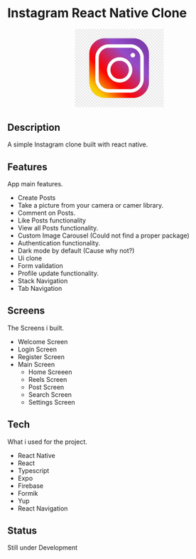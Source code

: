 
# Instagram React Native Clone
<div align="center" >
<img src="./README_Images/icon.png" width=200  />
</div>

## Description
A simple Instagram clone built with react native.  

## Features
 App main features.
- Create Posts 
- Take a picture from your camera  or camer library.
- Comment on Posts.
- Like Posts functionality
- View all Posts functionality.
- Custom Image Carousel (Could not find a proper package)
- Authentication functionality.
- Dark mode by default (Cause why not?)
- Ui clone
- Form validation
- Profile update functionality.
- Stack Navigation
- Tab Navigation

## Screens
 The Screens i built.
- Welcome Screen
- Login Screen
- Register Screen
- Main Screen
   - Home Screeen
   - Reels Screen
   - Post Screen
   - Search Screen
   - Settings Screen

## Tech
 What i used for the project.
- React Native
- React
- Typescript
- Expo
- Firebase
- Formik
- Yup
- React Navigation

## Status

Still under Development

